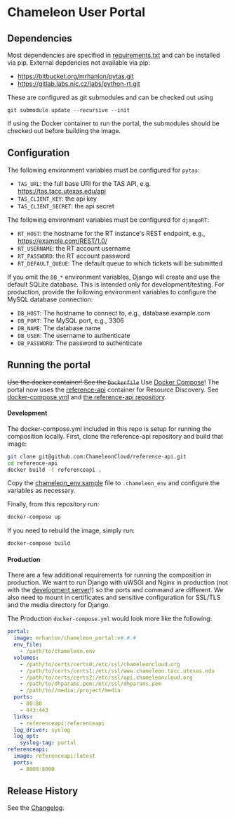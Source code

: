 # Chameleon User Portal

## Dependencies

Most dependencies are specified in [requirements.txt](requirements.txt) and can
be installed via pip. External depdencies not available via pip:

- https://bitbucket.org/mrhanlon/pytas.git
- https://gitlab.labs.nic.cz/labs/python-rt.git

These are configured as git submodules and can be checked out using

```
git submodule update --recursive --init
```

If using the Docker container to run the portal, the submodules should be
checked out before building the image.

## Configuration

The following environment variables must be configured for `pytas`:

- `TAS_URL`: the full base URI for the TAS API, e.g. https://tas.tacc.utexas.edu/api
- `TAS_CLIENT_KEY`: the api key
- `TAS_CLIENT_SECRET`: the api secret

The following environment variables must be configured for `djangoRT`:

- `RT_HOST`: the hostname for the RT instance's REST endpoint, e.g., https://example.com/REST/1.0/
- `RT_USERNAME`: the RT account username
- `RT_PASSWORD`: the RT account password
- `RT_DEFAULT_QUEUE`: The default queue to which tickets will be submitted

If you omit the `DB_*` environment variables, Django will create and use
the default SQLite database. This is intended only for development/testing.
For production, provide the following environment variables to configure the
MySQL database connection:

- `DB_HOST`: The hostname to connect to, e.g., database.example.com
- `DB_PORT`: The MySQL port, e.g., 3306
- `DB_NAME`: The database name
- `DB_USER`: The username to authenticate
- `DB_PASSWORD`: The password to authenticate

## Running the portal

~~Use the docker container! See the `Dockerfile`~~ Use [Docker Compose](https://docs.docker.com/compose/)! The portal now uses the [reference-api](https://github.com/ChameleonCloud/reference-api) container for Resource Discovery. See [docker-compose.yml](docker-compose.yml) and [the reference-api repository](https://github.com/ChameleonCloud/reference-api).

#### Development

The docker-compose.yml included in this repo is setup for running the composition locally. First, clone the reference-api repository and build that image:

```bash
git clone git@github.com:ChameleonCloud/reference-api.git
cd reference-api
docker build -t referenceapi .
```

Copy the [chameleon_env.sample](chameleon_env.sample) file to `.chameleon_env` and configure the variables as necessary.

Finally, from this repository run:

```bash
docker-compose up
```

If you need to rebuild the image, simply run:

```bash
docker-compose build
```

#### Production

There are a few additional requirements for running the composition in production. We want 
to run Django with uWSGI and Nginx in production 
(not with the [development server](https://docs.djangoproject.com/en/1.7/ref/django-admin/#django-admin-runserver)!) 
so the ports and command are different. We also need to mount in certificates and sensitive
configuration for SSL/TLS and the media directory for Django.

The Production `docker-compose.yml` would look more like the following:

```yaml
portal:
  image: mrhanlon/chameleon_portal:v#.#.#
  env_file:
    - /path/to/chameleon.env
  volumes:
    - /path/to/certs/certs0:/etc/ssl/chameleoncloud.org
    - /path/to/certs/certs1:/etc/ssl/www.chameleon.tacc.utexas.edu
    - /path/to/certs/certs2:/etc/ssl/api.chameleoncloud.org
    - /path/to/dhparams.pem:/etc/ssl/dhparams.pem
    - /path/to//media:/project/media
  ports:
    - 80:80
    - 443:443
  links:
    - referenceapi:referenceapi
  log_driver: syslog
  log_opt:
    syslog-tag: portal
referenceapi:
  image: referenceapi:latest
  ports:
    - 8000:8000
```

## Release History

See the [Changelog](CHANGELOG.md).
